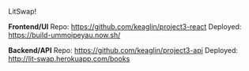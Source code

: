 LitSwap!

**Frontend/UI**
Repo: https://github.com/keaglin/project3-react
Deployed: https://build-ummoipeyau.now.sh/

**Backend/API**
Repo: https://github.com/keaglin/project3-api
Deployed: http://lit-swap.herokuapp.com/books